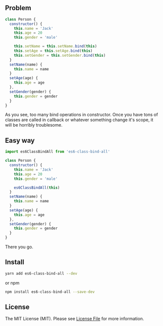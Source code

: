 ## Problem

```js
class Person {
  constructor() {
    this.name = 'Jack'
    this.age = 20
    this.gender = 'male'

    this.setName = this.setName.bind(this)
    this.setAge = this.setAge.bind(this)
    this.setGender = this.setGender.bind(this)
  }
  setName(name) {
    this.name = name
  }
  setAge(age) {
    this.age = age
  },
  setGender(gender) {
    this.gender = gender
  }
}
```
As you see, too many bind operations in constructor. Once you have tons of classes
are called in callback or whatever something change it's scope, it will be horribly troublesome.

## Easy way

```js
import es6ClassBindAll from 'es6-class-bind-all'

class Person {
  constructor() {
    this.name = 'Jack'
    this.age = 20
    this.gender = 'male'

    es6ClassBindAll(this)
  }
  setName(name) {
    this.name = name
  }
  setAge(age) {
    this.age = age
  },
  setGender(gender) {
    this.gender = gender
  }
}
```

There you go.

## Install

```bash
yarn add es6-class-bind-all --dev
```

or npm

```bash
npm install es6-class-bind-all --save-dev
```

## License

The MIT License (MIT). Please see [License File](LICENSE.md) for more information.
